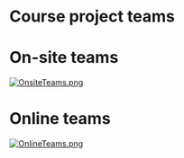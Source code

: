 # Course project teams

# On-site teams

[![OnsiteTeams.png](https://s18.postimg.org/ql7xvhmax/Onsite_Teams.png)](https://postimg.org/image/5obpqto9x/)

# Online teams

[![OnlineTeams.png](https://s15.postimg.org/elf4cuqyj/Online_Teams.png)](https://postimg.org/image/sruv831tj/)
